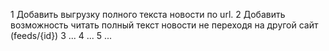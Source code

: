 1 Добавить выгрузку полного текста новости по url.
2 Добавить возможность читать полный текст новости не переходя на другой сайт (feeds/{id})
3 ...
4 ...
5 ...
